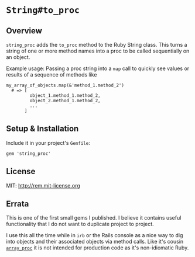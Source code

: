 `String#to_proc`
==============

Overview
--------

`string_proc` adds the `to_proc` method to the Ruby String class. This turns a string of one or more method names into a proc to be called sequentially on an object.

Example usage: Passing a proc string into a `map` call to quickly see values or results of a sequence of methods like

```
my_array_of_objects.map(&'method_1.method_2')
  # => [
         object_1.method_1.method_2,
         object_2.method_1.method_2,
         ...
       ]
```

Setup & Installation
--------------------

Include it in your project's `Gemfile`:

    gem 'string_proc'

License
---------

MIT: http://rem.mit-license.org

Errata
------

This is one of the first small gems I published. I believe it contains useful functionality that I do not want to duplicate project to project.

I use this all the time while in `irb` or the Rails console as a nice way to dig into objects and their associated objects via method calls. Like it's cousin [`array_proc`](https://github.com/agrberg/array_proc) it is not intended for production code as it's non-idiomatic Ruby.
